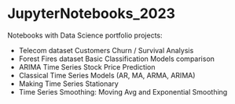 # JupyterNotebooks_2023

Notebooks with Data Science portfolio projects:
* Telecom dataset Customers Churn / Survival Analysis
* Forest Fires dataset Basic Classification Models comparison
* ARIMA Time Series Stock Price Prediction
* Classical Time Series Models (AR, MA, ARMA, ARIMA)
* Making Time Series Stationary
* Time Series Smoothing: Moving Avg and Exponential Smoothing
